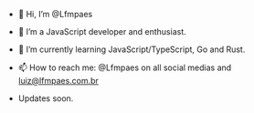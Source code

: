 - 👋 Hi, I’m @Lfmpaes
- 👀 I’m a JavaScript developer and enthusiast.
- 🌱 I’m currently learning JavaScript/TypeScript, Go and Rust.
- 📫 How to reach me: @Lfmpaes on all social medias and luiz@lfmpaes.com.br

- Updates soon.

<!---
Lfmpaes/Lfmpaes is a ✨ special ✨ repository because its `README.md` (this file) appears on your GitHub profile.
You can click the Preview link to take a look at your changes.
--->
